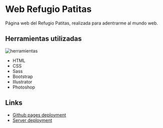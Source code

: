 # Web Refugio Patitas

Página web del Refugio Patitas, realizada para adentrarme al mundo web.

## Herramientas utilizadas

![herramientas](https://user-images.githubusercontent.com/71737227/199998962-46e0bb87-4ad5-48a3-94c9-d508ba9223d1.png)

- HTML
- CSS
- Sass
- Bootstrap
- Illustrator
- Photoshop

## Links

* [Github pages deployment](https://ariana-salese.github.io/web-refugio/)
* [Server deployment](https://coder-refugio-patitas.netlify.app)
